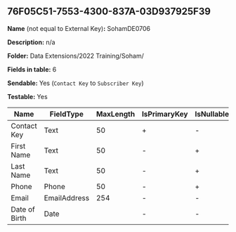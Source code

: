 ## 76F05C51-7553-4300-837A-03D937925F39

**Name** (not equal to External Key)**:** SohamDE0706

**Description:** n/a

**Folder:** Data Extensions/2022 Training/Soham/

**Fields in table:** 6

**Sendable:** Yes (`Contact Key` to `Subscriber Key`)

**Testable:** Yes

| Name | FieldType | MaxLength | IsPrimaryKey | IsNullable | DefaultValue |
| --- | --- | --- | --- | --- | --- |
| Contact Key | Text | 50 | + | - |  |
| First Name | Text | 50 | - | + |  |
| Last Name | Text | 50 | - | + |  |
| Phone | Phone | 50 | - | + |  |
| Email | EmailAddress | 254 | - | - |  |
| Date of Birth | Date |  | - | - |  |
